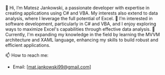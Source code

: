 👋 Hi, I’m Matesz Jankowski, a passionate developer with expertise in creating applications using C# and VBA. My interests also extend to data analysis, where I leverage the full potential of Excel.
👀 I’m interested in software development, particularly in C# and VBA, and I enjoy exploring ways to maximize Excel's capabilities through effective data analysis.
🌱 Currently, I'm expanding my knowledge in the field by learning the MVVM architecture and XAML language, enhancing my skills to build robust and efficient applications.

📫 How to reach me:
   - Email: [mat.jankowski99@gmail.com]
<!---
PortfolioJankowski/PortfolioJankowski is a ✨ special ✨ repository because its `README.md` (this file) appears on your GitHub profile.
You can click the Preview link to take a look at your changes.
--->
